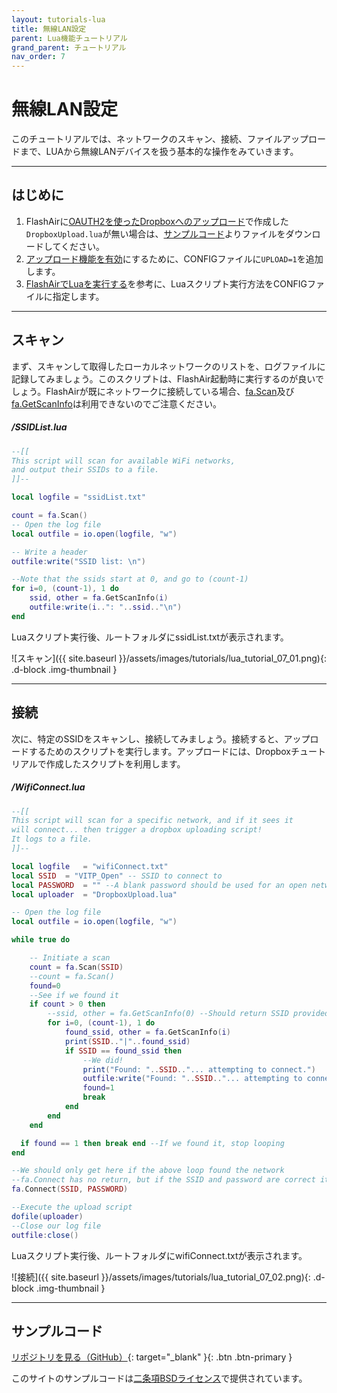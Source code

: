 ```yaml
---
layout: tutorials-lua
title: 無線LAN設定
parent: Lua機能チュートリアル
grand_parent: チュートリアル
nav_order: 7
---
```


# 無線LAN設定

このチュートリアルでは、ネットワークのスキャン、接続、ファイルアップロードまで、LUAから無線LANデバイスを扱う基本的な操作をみていきます。

---
## はじめに

1.  FlashAirに[OAUTH2を使ったDropboxへのアップロード](6)で作成した`DropboxUpload.lua`が無い場合は、[サンプルコード](6/#samplecode)よりファイルをダウンロードしてください。
2.  [アップロード機能を有効](../../api/config/#upload)にするために、CONFIGファイルに`UPLOAD=1`を追加します。
3.  [FlashAirでLuaを実行する](2)を参考に、Luaスクリプト実行方法をCONFIGファイルに指定します。

---
## スキャン

まず、スキャンして取得したローカルネットワークのリストを、ログファイルに記録してみましょう。このスクリプトは、FlashAir起動時に実行するのが良いでしょう。FlashAirが既にネットワークに接続している場合、[fa.Scan](../../api/lua/#scan)及び[fa.GetScanInfo](../../api/lua/#getscaninfo)は利用できないのでご注意ください。

##### _/SSIDList.lua_
```lua
--[[
This script will scan for available WiFi networks,
and output their SSIDs to a file.
]]--

local logfile = "ssidList.txt"

count = fa.Scan()
-- Open the log file
local outfile = io.open(logfile, "w")

-- Write a header
outfile:write("SSID list: \n")

--Note that the ssids start at 0, and go to (count-1)
for i=0, (count-1), 1 do
 	ssid, other = fa.GetScanInfo(i)
 	outfile:write(i..": "..ssid.."\n")
end
```
Luaスクリプト実行後、ルートフォルダにssidList.txtが表示されます。

![スキャン]({{ site.baseurl }}/assets/images/tutorials/lua_tutorial_07_01.png){: .d-block .img-thumbnail }

---
## 接続

次に、特定のSSIDをスキャンし、接続してみましょう。接続すると、アップロードするためのスクリプトを実行します。アップロードには、Dropboxチュートリアルで作成したスクリプトを利用します。

##### _/WifiConnect.lua_
```lua
--[[
This script will scan for a specific network, and if it sees it
will connect... then trigger a dropbox uploading script!
It logs to a file.
]]--

local logfile 	= "wifiConnect.txt"
local SSID 	= "VITP_Open" -- SSID to connect to
local PASSWORD 	= "" --A blank password should be used for an open network
local uploader	= "DropboxUpload.lua"

-- Open the log file
local outfile = io.open(logfile, "w")

while true do

	-- Initiate a scan
	count = fa.Scan(SSID)
	--count = fa.Scan()
	found=0
	--See if we found it
	if count > 0 then
		--ssid, other = fa.GetScanInfo(0) --Should return SSID provided
		for i=0, (count-1), 1 do
			found_ssid, other = fa.GetScanInfo(i)
			print(SSID.."|"..found_ssid)
			if SSID == found_ssid then
				--We did!
				print("Found: "..SSID.."... attempting to connect.")
				outfile:write("Found: "..SSID.."... attempting to connect.")
				found=1
				break
			end
		end
	end

  if found == 1 then break end --If we found it, stop looping
end

--We should only get here if the above loop found the network
--fa.Connect has no return, but if the SSID and password are correct it should work.
fa.Connect(SSID, PASSWORD)

--Execute the upload script
dofile(uploader)
--Close our log file
outfile:close()
```
Luaスクリプト実行後、ルートフォルダにwifiConnect.txtが表示されます。

![接続]({{ site.baseurl }}/assets/images/tutorials/lua_tutorial_07_02.png){: .d-block .img-thumbnail }

---
## サンプルコード

[リポジトリを見る（GitHub）](https://github.com/FlashAirDevelopers/LuaTutorial/tree/master/lua_tutorial_7){: target="_blank" }{: .btn .btn-primary } 

このサイトのサンプルコードは[二条項BSDライセンス](../../license)で提供されています。

